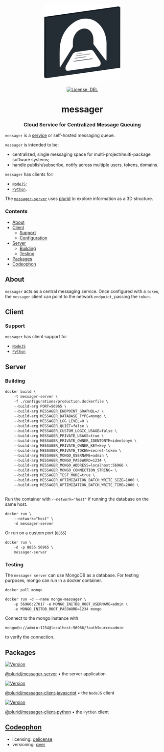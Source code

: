 <p align="center">
    <img src="https://raw.githubusercontent.com/plurid/messager/master/about/identity/messager-logo.png" height="250px">
    <br />
    <br />
    <a target="_blank" href="https://github.com/plurid/messager/blob/master/LICENSE">
        <img src="https://img.shields.io/badge/license-DEL-blue.svg?colorB=1380C3&style=for-the-badge" alt="License: DEL">
    </a>
</p>



<h1 align="center">
    messager
</h1>


<h3 align="center">
    Cloud Service for Centralized Message Queuing
</h3>



`messager` is a [service](https://messager.plurid.cloud) or self-hosted messaging queue.

`messager` is intended to be:

+ centralized, single messaging space for multi-project/multi-package software systems;
+ handle publish/subscribe, notify across multiple users, tokens, domains.

`messager` has clients for:

+ [`NodeJS`][messager-client-javascript];
+ [`Python`][messager-client-python].

The [`messager-server`][messager-server] uses [plurid](https://github.com/plurid/plurid) to explore information as a 3D structure.



### Contents

+ [About](#about)
+ [Client](#client)
    + [Support](support)
    + [Configuration](configuration)
+ [Server](#server)
    + [Building](building)
    + [Testing](testing)
+ [Packages](#packages)
+ [Codeophon](#codeophon)



## About

`messager` acts as a central messaging service. Once configured with a `token`, the `messager` client can point to the network `endpoint`, passing the `token`.



## Client

### Support

`messager` has client support for

+ [`NodeJS`][messager-client-javascript]
+ [`Python`][messager-client-python]


## Server

### Building

```
docker build \
    -t messager-server \
    -f ./configurations/production.dockerfile \
    --build-arg PORT=56965 \
    --build-arg MESSAGER_ENDPOINT_GRAPHQL=/ \
    --build-arg MESSAGER_DATABASE_TYPE=mongo \
    --build-arg MESSAGER_LOG_LEVEL=0 \
    --build-arg MESSAGER_QUIET=false \
    --build-arg MESSAGER_CUSTOM_LOGIC_USAGE=false \
    --build-arg MESSAGER_PRIVATE_USAGE=true \
    --build-arg MESSAGER_PRIVATE_OWNER_IDENTONYM=identonym \
    --build-arg MESSAGER_PRIVATE_OWNER_KEY=key \
    --build-arg MESSAGER_PRIVATE_TOKEN=secret-token \
    --build-arg MESSAGER_MONGO_USERNAME=admin \
    --build-arg MESSAGER_MONGO_PASSWORD=1234 \
    --build-arg MESSAGER_MONGO_ADDRESS=localhost:56966 \
    --build-arg MESSAGER_MONGO_CONNECTION_STRING= \
    --build-arg MESSAGER_TEST_MODE=true \
    --build-arg MESSAGER_OPTIMIZATION_BATCH_WRITE_SIZE=1000 \
    --build-arg MESSAGER_OPTIMIZATION_BATCH_WRITE_TIME=2000 \
    .
```

Run the container with `--network="host"` if running the database on the same host.

```
docker run \
    --network="host" \
    -d messager-server
```

Or run on a custom port (`8855`)

```
docker run \
    -d -p 8855:56965 \
    messager-server
```


### Testing

The `messager server` can use MongoDB as a database. For testing purposes, mongo can run in a docker container.

```
docker pull mongo
```

```
docker run -d --name mongo-messager \
    -p 56966:27017 -e MONGO_INITDB_ROOT_USERNAME=admin \
    -e MONGO_INITDB_ROOT_PASSWORD=1234 mongo
```

Connect to the mongo instance with

```
mongodb://admin:1234@localhost:56966/?authSource=admin
```

to verify the connection.



## Packages

<a target="_blank" href="https://www.npmjs.com/package/@plurid/messager-server">
    <img src="https://img.shields.io/npm/v/@plurid/messager-server.svg?logo=npm&colorB=1380C3&style=for-the-badge" alt="Version">
</a>

[@plurid/messager-server][messager-server] • the server application

[messager-server]: https://github.com/plurid/messager/tree/master/packages/messager-server


<a target="_blank" href="https://www.npmjs.com/package/@plurid/messager">
    <img src="https://img.shields.io/npm/v/@plurid/messager.svg?logo=npm&colorB=1380C3&style=for-the-badge" alt="Version">
</a>

[@plurid/messager-client-javascript][messager-client-javascript] • the `NodeJS` client

[messager-client-javascript]: https://github.com/plurid/messager/tree/master/packages/messager-client/messager-javascript


<a target="_blank" href="https://pypi.org/project/messager">
    <img src="https://img.shields.io/pypi/v/messager.svg?logo=pypi&colorB=1380C3&style=for-the-badge" alt="Version">
</a>

[@plurid/messager-client-python][messager-client-python] • the `Python` client

[messager-client-python]: https://github.com/plurid/messager/tree/master/packages/messager-client/messager-python



## [Codeophon](https://github.com/ly3xqhl8g9/codeophon)

+ licensing: [delicense](https://github.com/ly3xqhl8g9/delicense)
+ versioning: [αver](https://github.com/ly3xqhl8g9/alpha-versioning)
